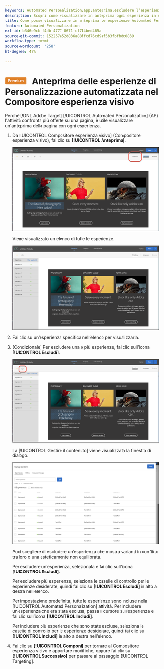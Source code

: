 ```yaml
---
keywords: Automated Personalization;app;anteprima;escludere l’esperienza;
description: Scopri come visualizzare in anteprima ogni esperienza in un’attività Automated Personalization (AP) in Adobe [!DNL Target] utilizzando il Compositore esperienza visivo.
title: Come posso visualizzare in anteprima le esperienze Automated Personalization nel Compositore esperienza visivo?
feature: Automated Personalization
exl-id: b346e9cb-f4db-4777-8671-cf714bed465a
source-git-commit: 152257a52d836a88ffcd76cd9af5b3fbfbdc0839
workflow-type: tm+mt
source-wordcount: '258'
ht-degree: 47%

---
```


# ![PREMIUM](/help/main/assets/premium.png) Anteprima delle esperienze di Personalizzazione automatizzata nel Compositore esperienza visivo

Perché [!DNL Adobe Target] [!UICONTROL Automated Personalization] (AP) l&#39;attività confronta più offerte su una pagina, è utile visualizzare un&#39;anteprima della pagina con ogni esperienza.

1. Da [!UICONTROL Compositore esperienza visivo] (Compositore esperienza visivo), fai clic su **[!UICONTROL Anteprima]**.

   ![Icona Anteprima](/help/main/c-activities/t-automated-personalization/assets/preview.png)

   Viene visualizzato un elenco di tutte le esperienze.

   ![Anteprima esperienze](/help/main/c-activities/t-automated-personalization/assets/ap_preview-new.png)

1. Fai clic su un’esperienza specifica nell’elenco per visualizzarla.

1. (Condizionale) Per escludere una o più esperienze, fai clic sull’icona **[!UICONTROL Escludi]**.

   ![Icona Escludi](/help/main/c-activities/t-automated-personalization/assets/ap_exclude-new.png)

   La [!UICONTROL Gestire il contenuto] viene visualizzata la finestra di dialogo.

   ![Finestra di dialogo Gestione contenuto](/help/main/c-activities/t-automated-personalization/assets/preview-exclude.png)

   Puoi scegliere di escludere un’esperienza che mostra varianti in conflitto tra loro o una esteticamente non equilibrata.

   Per escludere un’esperienza, selezionala e fai clic sull’icona **[!UICONTROL Escludi]**.

   Per escludere più esperienze, seleziona le caselle di controllo per le esperienze desiderate, quindi fai clic su **[!UICONTROL Escludi]** in alto a destra nell’elenco.

   Per impostazione predefinita, tutte le esperienze sono incluse nella [!UICONTROL Automated Personalization] attività. Per includere un’esperienza che era stata esclusa, passa il cursore sull’esperienza e fai clic sull’icona **[!UICONTROL Includi]**.

   Per includere più esperienze che sono state escluse, seleziona le caselle di controllo per le esperienze desiderate, quindi fai clic su **[!UICONTROL Includi]** in alto a destra nell’elenco.

1. Fai clic su **[!UICONTROL Componi]** per tornare al Compositore esperienza visivo e apportare modifiche, oppure fai clic su **[!UICONTROL Successivo]** per passare al passaggio [!UICONTROL Targeting].
